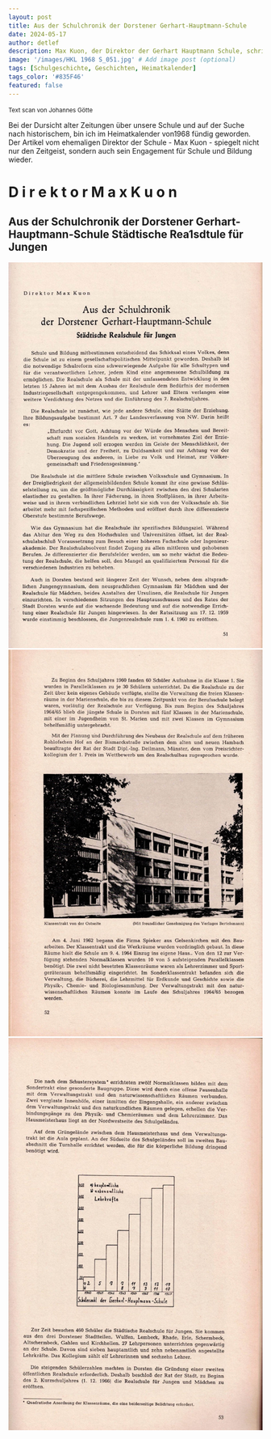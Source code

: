 ```yaml
---
layout: post
title: Aus der Schulchronik der Dorstener Gerhart-Hauptmann-Schule
date: 2024-05-17
author: detlef
description: Max Kuon, der Direktor der Gerhart Hauptmann Schule, schrieb 1968 für den Heimatkalender über die städtische Realschule für Jungen
image: '/images/HKL 1968 S_051.jpg' # Add image post (optional)
tags: [Schulgeschichte, Geschichten, Heimatkalender]
tags_color: '#835F46'
featured: false
---
```


<small> Text scan von Johannes Götte</small>

Bei der Dursicht alter Zeitungen über unsere Schule und auf der Suche nach historischem, bin ich im Heimatkalender von1968 fündig geworden.
Der Artikel vom ehemaligen Direktor der Schule - Max Kuon - spiegelt nicht nur den Zeitgeist, sondern auch sein Engagement für Schule und Bildung wieder.

# D i r e k t o r  M a x  K u o n

## Aus der Schulchronik der Dorstener Gerhart-Hauptmann-Schule Städtische Rea1sdtule für Jungen

<img src="/images/heimatkalender/HKL 1968 S_051.jpg" loading="lazy" alt="Artikel">
<img src="/images/heimatkalender/HKL 1968 S_052.jpg" loading="lazy" alt="Artikel">
<img src="/images/heimatkalender/HKL 1968 S_053.jpg" loading="lazy" alt="Artikel">
